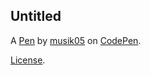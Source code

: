 Untitled
--------


A [Pen](https://codepen.io/musik05/pen/LEGGPpV) by [musik05](https://codepen.io/musik05) on [CodePen](https://codepen.io).

[License](https://codepen.io/license/pen/LEGGPpV).